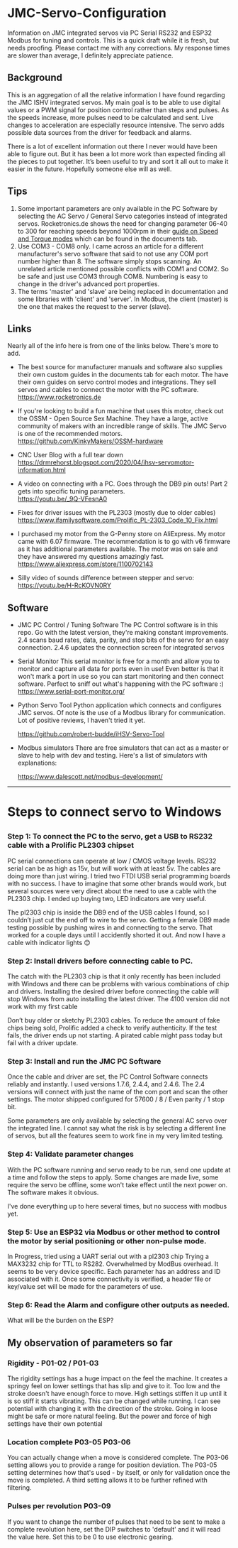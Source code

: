 
# JMC-Servo-Configuration
Information on JMC integrated servos via PC Serial RS232 and ESP32 Modbus for tuning and controls. This is a quick draft while it is fresh, but needs proofing. Please contact me with any corrections. My response times are slower than average, I definitely appreciate patience. 

## Background 
This is an aggregation of all the relative information I have found regarding the JMC ISHV integrated servos. My main goal is to be able to use digital values or a PWM signal for position control rather than steps and pulses. As the speeds increase, more pulses need to be calculated and sent. Live changes to acceleration are especially resource intensive. The servo adds possible data sources from the driver for feedback and alarms. 

There is a lot of excellent information out there I never would have been able to figure out. But it has been a lot more work than expected finding all the pieces to put together. It’s been useful to try and sort it all out to make it easier in the future. Hopefully someone else will as well. 


## Tips
1. Some important parameters are only available in the PC Software by selecting the AC Servo / General Servo categories instead of integrated servos. Rocketronics.de shows the need for changing parameter 06-40 to 300 for reaching speeds beyond 1000rpm in their [guide on Speed and Torque modes](http://rocketronics.de/shop/de/jmc-servomotor-180w-ihsv57-30-18-36-21-38.html) which can be found in the documents tab. 
1. Use COM3 - COM8 only. I came across an article for a different manufacturer's servo software that said to not use any COM port number higher than 8. The software simply stops scanning. An unrelated article mentioned possible conflicts with COM1 and COM2.  So be safe and just use COM3 through COM8. Numbering is easy to change in the driver's advanced port properties.
1. The terms 'master' and 'slave' are being replaced in documentation and some libraries with 'client' and 'server'. In Modbus, the client (master) is the one that makes the request to the server (slave). 


## Links

Nearly all of the info here is from one of the links below. There's more to add.

+ The best source for manufacturer manuals and software also supplies their own custom guides in the documents tab for each motor. The have their own guides on servo control modes and integrations. They sell servos and cables to connect the motor with the PC software.
https://www.rocketronics.de

+ If you're looking to build a fun machine that uses this motor, check out the OSSM - Open Source Sex Machine. They have a large, active community of makers with an incredible range of skills. The JMC Servo is one of the recommended motors.
https://github.com/KinkyMakers/OSSM-hardware


+ CNC User Blog with a full tear down  
https://drmrehorst.blogspot.com/2020/04/ihsv-servomotor-information.html


+ A video on connecting with a PC. Goes through the DB9 pin outs! Part 2 gets into specific tuning parameters.  
https://youtu.be/_9Q-VFesnA0


+ Fixes for driver issues with the PL2303 (mostly due to older cables)   
https://www.ifamilysoftware.com/Prolific_PL-2303_Code_10_Fix.html


+ I purchased my motor from the G-Penny store on AliExpress. My motor came with 6.07 firmware. The recommendation is to go with v6 firmware as it has additional parameters available. The motor was on sale and they have answered my questions amazingly fast.  
https://www.aliexpress.com/store/1100702143


+ Silly video of sounds difference between stepper and servo:
https://youtu.be/H-RcKOVN0RY


## Software


+ JMC PC Control / Tuning Software    The PC Control software is in this repo.  Go with the latest version, they're making constant improvements. 2.4 scans baud rates, data, parity, and stop bits of the servo for an easy connection. 2.4.6 updates the connection screen for integrated servos

+ Serial Monitor       This serial monitor is free for a month and allow you to monitor and capture all data for ports even in use! Even better is that it won't mark a port in use so you can start monitoring and then connect software. Perfect to sniff out what's happening with the PC software :)
https://www.serial-port-monitor.org/

+ Python Servo Tool     Python application which connects and configures JMC servos. Of note is the use of a Modbus library for communication. Lot of positive reviews, I haven't tried it yet.<p>
https://github.com/robert-budde/iHSV-Servo-Tool <p>

+ Modbus simulators     There are free simulators that can act as a master or slave to help with dev and testing.  Here's a list of simulators with explanations: <p>
https://www.dalescott.net/modbus-development/
---

# Steps to connect servo to Windows <p>

### Step 1: To connect the PC to the servo, get a USB to RS232 cable with a Prolific PL2303 chipset <p>

PC serial connections can operate at low / CMOS voltage levels. RS232 serial can be as high as 15v, but will work with at least 5v. The cables are doing more than just wiring. I tried two FTDI USB serial programming boards with no success. I have to imagine that some other brands would work, but several sources were very direct about the need to use a cable with the PL2303 chip. I ended up buying two, LED indicators are very useful.  <p>

The pl2303 chip is inside the DB9 end of the USB cables I found, so I couldn’t just cut the end off to wire to the servo. Getting a female DB9 made testing possible by pushing wires in and connecting to the servo. That worked for a couple days until I accidently shorted it out. And now I have a cable with indicator lights 😊


### Step 2: Install drivers before connecting cable to PC. <p>

The catch with the PL2303 chip is that it only recently has been included with Windows and there can be problems with various combinations of chip and drivers. Installing the desired driver before connecting the cable will stop Windows from auto installing the latest driver. The 4100 version did not work with my first cable 

Don’t buy older or sketchy PL2303 cables. To reduce the amount of fake chips being sold, Prolific added a check to verify authenticity. If the test fails, the driver ends up not starting. A pirated cable might pass today but fail with a driver update. 


### Step 3: Install and run the JMC PC Software

Once the cable and driver are set, the PC Control Software connects reliably and instantly. I used versions 1.7.6, 2.4.4, and 2.4.6.  The 2.4 versions will connect with just the name of the com port and scan the other settings. The motor shipped configured for 57600 / 8 / Even parity / 1 stop bit.

Some parameters are only available by selecting the general AC servo over the integrated line. I cannot say what the risk is by selecting a different line of servos, but all the features seem to work fine in my very limited testing.

### Step 4: Validate parameter changes

With the PC software running and servo ready to be run,  send one update at a time and follow the steps to apply. Some changes are made live, some require the servo be offline, some won't take effect until the next power on. The software makes it obvious.

I've done everything up to here several times, but no success with modbus yet. 

### Step 5: Use an ESP32 via Modbus or other method to control the motor by serial positioning or other non-pulse mode.
In Progress, 
tried using a UART serial out with a pl2303 chip 
Trying a MAX3232 chip for TTL to RS282. 
Overwhelmed by ModBus overhead. It seems to be very device specific. Each parameter has an address and ID associated with it. Once some connectivity is verified, a header file or key/value set will be made for the parameters of use. 


### Step 6: Read the Alarm and configure other outputs as needed. 
What will be the burden on the ESP?

## My observation of parameters so far

### Rigidity - P01-02 / P01-03
The rigidity settings has a huge impact on the feel the machine. It creates a springy feel on lower settings that has slip and give to it. Too low and the stroke doesn't have enough force to move. High settings stiffen it up until it is so stiff it starts vibrating. This can be changed while running. I can see potential with changing it with the direction of the stroke. Going in loose might be safe or more natural feeling. But the power and force of high settings have their own potential

### Location complete P03-05 P03-06
You can actually change when a move is considered complete. The P03-06 setting allows you to provide a range for position deviation. The P03-05 setting determines how that's used - by itself, or only for validation once the move is completed. A third setting allows it to be further refined with filtering. 

### Pulses per revolution P03-09
If you want to change the number of pulses that need to be sent to make a complete revolution here, set the DIP switches to 'default' and it will read the value here. Set this to be 0 to use electronic gearing.
